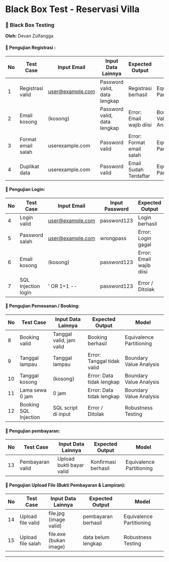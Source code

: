 # Black Box Test - Reservasi Villa

### 🔬 Black Box Testing

**Oleh:** Devan Zulfangga

#### 🔧 Pengujian Registrasi :

| No | Test Case          | Input Email                                 | Input Data Lainnya           | Expected Output           | Model                    |
| -- | ------------------ | ------------------------------------------- | ---------------------------- | ------------------------- | ------------------------ |
| 1  | Registrasi valid   | [user@example.com](mailto:user@example.com) | Password valid, data lengkap | Registrasi berhasil       | Equivalence Partitioning |
| 2  | Email kosong       | (kosong)                                    | Password valid, data lengkap | Error: Email wajib diisi  | Boundary Value Analysis  |
| 3  | Format email salah | userexample.com                             | Password valid               | Error: Format email salah | Equivalence Partitioning |
| 4  | Duplikat data      | userexample.com                             | Password valid               | Email Sudah Terdaftar     | Equivalence Partitioning |


#### 🔧 Pengujian Login:

| No | Test Case           | Input Email                                 | Input Password | Expected Output          | Model                    |
| -- | ------------------- | ------------------------------------------- | -------------- | ------------------------ | ------------------------ |
| 4  | Login valid         | [user@example.com](mailto:user@example.com) | password123    | Login berhasil           | Equivalence Partitioning |
| 5  | Password salah      | [user@example.com](mailto:user@example.com) | wrongpass      | Error: Login gagal       | Equivalence Partitioning |
| 6  | Email kosong        | (kosong)                                    | password123    | Error: Email wajib diisi | Boundary Value Analysis  |
| 7  | SQL Injection login | ' OR 1=1 --                                 | password123    | Error / Ditolak          | Robustness Testing       |


#### 🔧 Pengujian Pemesanan / Booking:

| No | Test Case             |  Input Data Lainnya       | Expected Output              | Model                    |
| -- | --------------------- |  ------------------------ | ---------------------------- | ------------------------ |
| 8  | Booking valid         |  Tanggal valid, jam valid | Booking berhasil             | Equivalence Partitioning |
| 9  | Tanggal lampau        |  Tanggal lampau           | Error: Tanggal tidak valid   | Boundary Value Analysis  |
| 10 | Tanggal kosong        |  (kosong)                 | Error: Data tidak lengkap    | Boundary Value Analysis  |
| 11 | Lama sewa 0 jam       |  0 jam                    | Error: Data tidak lengkap    | Boundary Value Analysis  |
| 12 | Booking SQL Injection |  SQL script di input      | Error / Ditolak              | Robustness Testing       |


#### 🔧 Pengujian pembayaran:

| No | Test Case        | Input Data Lainnya       | Expected Output     | Model                    |
| -- | ---------------- | ------------------------ | ------------------- | ------------------------ |
| 13 | Pembayaran valid | Upload bukti bayar valid | Konfirmasi berhasil | Equivalence Partitioning |

#### 🔧 Pengujian Upload File (Bukti Pembayaran & Lampiran):

| No | Test Case         |  Input Data Lainnya     | Expected Output     | Model                    |
| -- | ----------------- |  ---------------------- | ------------------- | ------------------------ |
| 14 | Upload file valid |  file.jpg (image valid) | pembayaran berhasil     | Equivalence Partitioning |
| 15 | Upload file salah |  file.exe (bukan image) | data belum lengkap | Robustness Testing       |

---

 
